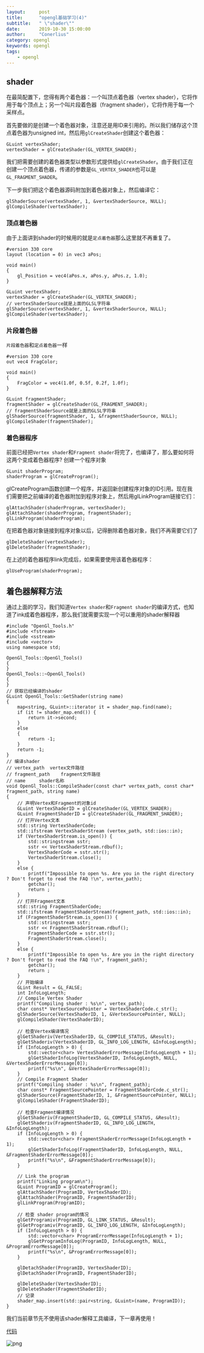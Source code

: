 ```yaml
---
layout:     post
title:      "opengl基础学习(4)"
subtitle:   " \"shader\""
date:       2019-10-30 15:00:00
author:     "Conerlius"
category: opengl
keywords: opengl
tags:
    - opengl
---
```


## shader
在最简配置下，您得有两个着色器：一个叫顶点着色器（vertex shader），它将作用于每个顶点上；另一个叫片段着色器（fragment shader），它将作用于每一个采样点。

首先要做的是创建一个着色器对象，注意还是用ID来引用的。所以我们储存这个顶点着色器为unsigned int，然后用`glCreateShader`创建这个着色器：
```
GLuint vertexShader;
vertexShader = glCreateShader(GL_VERTEX_SHADER);
```
我们把需要创建的着色器类型以参数形式提供给`glCreateShader`。由于我们正在创建一个顶点着色器，传递的参数是`GL_VERTEX_SHADER`也可以是`GL_FRAGMENT_SHADER`。

下一步我们把这个着色器源码附加到着色器对象上，然后编译它：
```
glShaderSource(vertexShader, 1, &vertexShaderSource, NULL);
glCompileShader(vertexShader);
```

### 顶点着色器
由于上面讲到shader的时候用的就是`定点着色器`那么这里就不再重复了。
```
#version 330 core
layout (location = 0) in vec3 aPos;

void main()
{
    gl_Position = vec4(aPos.x, aPos.y, aPos.z, 1.0);
}
```

```
GLuint vertexShader;
vertexShader = glCreateShader(GL_VERTEX_SHADER);
// vertexShaderSource就是上面的GLSL字符串
glShaderSource(vertexShader, 1, &vertexShaderSource, NULL);
glCompileShader(vertexShader);
```
### 片段着色器
`片段着色器`和`定点着色器`一样
```
#version 330 core
out vec4 FragColor;

void main()
{
    FragColor = vec4(1.0f, 0.5f, 0.2f, 1.0f);
} 
```

```
GLuint fragmentShader;
fragmentShader = glCreateShader(GL_FRAGMENT_SHADER);
// fragmentShaderSource就是上面的GLSL字符串
glShaderSource(fragmentShader, 1, &fragmentShaderSource, NULL);
glCompileShader(fragmentShader);
```

### 着色器程序
前面已经把`Vertex shader`和`Fragment shader`将完了，也编译了，那么要如何将这两个变成着色器程序?
创建一个程序对象

```
GLunit shaderProgram;
shaderProgram = glCreateProgram();
```

glCreateProgram函数创建一个程序，并返回新创建程序对象的ID引用。现在我们需要把之前编译的着色器附加到程序对象上，然后用glLinkProgram链接它们：
```
glAttachShader(shaderProgram, vertexShader);
glAttachShader(shaderProgram, fragmentShader);
glLinkProgram(shaderProgram);
```
在把着色器对象链接到程序对象以后，记得删除着色器对象，我们不再需要它们了
```
glDeleteShader(vertexShader);
glDeleteShader(fragmentShader);
```

在上述的着色器程序link完成后，如果需要使用该着色器程序：
```
glUseProgram(shaderProgram);
```

## 着色器解释方法
通过上面的学习，我们知道`Vertex shader`和`Fragment shader`的编译方式，也知道了ink成着色器程序，那么我们就需要实现一个可以重用的shader解释器
```
#include "OpenGl_Tools.h"
#include <fstream>
#include <sstream>
#include <vector>
using namespace std;

OpenGl_Tools::OpenGl_Tools()
{
}
OpenGl_Tools::~OpenGl_Tools()
{
}
// 获取已经编译的shader
GLuint OpenGl_Tools::GetShader(string name) 
{
	map<string, GLuint>::iterator it = shader_map.find(name);
	if (it != shader_map.end()) {
		return it->second;
	}
	else
	{
		return -1;
	}
	return -1;
}
// 编译shader
// vertex_path	vertex文件路径
// fragment_path	fragment文件路径
// name		shader名称
void OpenGl_Tools::CompileShader(const char* vertex_path, const char* fragment_path, string name)
{
	// 声明Vertex和Fragment的对象id
	GLuint VertexShaderID = glCreateShader(GL_VERTEX_SHADER);
	GLuint FragmentShaderID = glCreateShader(GL_FRAGMENT_SHADER);
	// 打开Vertex文本
	std::string VertexShaderCode;
	std::ifstream VertexShaderStream (vertex_path, std::ios::in);
	if (VertexShaderStream.is_open()) {
		std::stringstream sstr;
		sstr << VertexShaderStream.rdbuf();
		VertexShaderCode = sstr.str();
		VertexShaderStream.close();
	}
	else {
		printf("Impossible to open %s. Are you in the right directory ? Don't forget to read the FAQ !\n", vertex_path);
		getchar();
		return ;
	}
	// 打开Fragment文本
	std::string FragmentShaderCode;
	std::ifstream FragmentShaderStream(fragment_path, std::ios::in);
	if (FragmentShaderStream.is_open()) {
		std::stringstream sstr;
		sstr << FragmentShaderStream.rdbuf();
		FragmentShaderCode = sstr.str();
		FragmentShaderStream.close();
	}
	else {
		printf("Impossible to open %s. Are you in the right directory ? Don't forget to read the FAQ !\n", fragment_path);
		getchar();
		return ;
	}
	// 开始编译
	GLint Result = GL_FALSE;
	int InfoLogLength;
	// Compile Vertex Shader
	printf("Compiling shader : %s\n", vertex_path);
	char const* VertexSourcePointer = VertexShaderCode.c_str();
	glShaderSource(VertexShaderID, 1, &VertexSourcePointer, NULL);
	glCompileShader(VertexShaderID);

	// 检查Vertex编译情况
	glGetShaderiv(VertexShaderID, GL_COMPILE_STATUS, &Result);
	glGetShaderiv(VertexShaderID, GL_INFO_LOG_LENGTH, &InfoLogLength);
	if (InfoLogLength > 0) {
		std::vector<char> VertexShaderErrorMessage(InfoLogLength + 1);
		glGetShaderInfoLog(VertexShaderID, InfoLogLength, NULL, &VertexShaderErrorMessage[0]);
		printf("%s\n", &VertexShaderErrorMessage[0]);
	}
	// Compile Fragment Shader
	printf("Compiling shader : %s\n", fragment_path);
	char const* FragmentSourcePointer = FragmentShaderCode.c_str();
	glShaderSource(FragmentShaderID, 1, &FragmentSourcePointer, NULL);
	glCompileShader(FragmentShaderID);

	// 检查Fragment编译情况
	glGetShaderiv(FragmentShaderID, GL_COMPILE_STATUS, &Result);
	glGetShaderiv(FragmentShaderID, GL_INFO_LOG_LENGTH, &InfoLogLength);
	if (InfoLogLength > 0) {
		std::vector<char> FragmentShaderErrorMessage(InfoLogLength + 1);
		glGetShaderInfoLog(FragmentShaderID, InfoLogLength, NULL, &FragmentShaderErrorMessage[0]);
		printf("%s\n", &FragmentShaderErrorMessage[0]);
	}

	// Link the program
	printf("Linking program\n");
	GLuint ProgramID = glCreateProgram();
	glAttachShader(ProgramID, VertexShaderID);
	glAttachShader(ProgramID, FragmentShaderID);
	glLinkProgram(ProgramID);

	// 检查 shader program的情况
	glGetProgramiv(ProgramID, GL_LINK_STATUS, &Result);
	glGetProgramiv(ProgramID, GL_INFO_LOG_LENGTH, &InfoLogLength);
	if (InfoLogLength > 0) {
		std::vector<char> ProgramErrorMessage(InfoLogLength + 1);
		glGetProgramInfoLog(ProgramID, InfoLogLength, NULL, &ProgramErrorMessage[0]);
		printf("%s\n", &ProgramErrorMessage[0]);
	}

	glDetachShader(ProgramID, VertexShaderID);
	glDetachShader(ProgramID, FragmentShaderID);

	glDeleteShader(VertexShaderID);
	glDeleteShader(FragmentShaderID);
	// 记录
	shader_map.insert(std::pair<string, GLuint>(name, ProgramID));
}
```

我们当前章节先不使用该shader解释工具编译，下一章再使用！

[代码](https://github.com/Conerlius/LearnOpenGL/blob/master/Project1/OpenGL_Session2.cpp)

![png](/images/OpenGL/opengl_4_result.jpg)